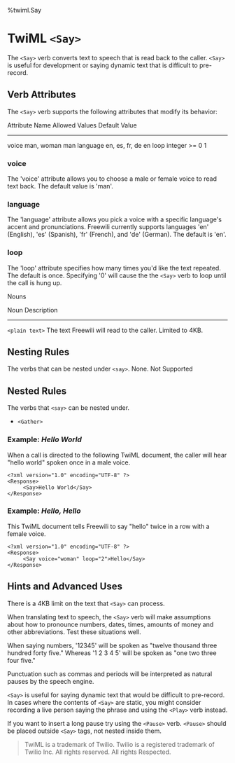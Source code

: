 %twiml.Say

TwiML `<Say>`
==================

The `<Say>` verb converts text to speech that is read back to the caller. `<Say>` is useful for development or saying dynamic text that is difficult to pre-record.

Verb Attributes
---------------
The `<Say>` verb supports the following attributes that modify its behavior:

Attribute Name	     Allowed Values	     Default Value
----------------     --------------      --------------
voice                man, woman          man
language             en, es, fr, de      en
loop                 integer >= 0        1

### voice ###
The 'voice' attribute allows you to choose a male or female voice to read text back. The default value is 'man'.

### language ###
The 'language' attribute allows you pick a voice with a specific language's accent and pronunciations. Freewili currently supports languages 'en' (English), 'es' (Spanish), 'fr' (French), and 'de' (German). The default is 'en'.

### loop ###
The 'loop' attribute specifies how many times you'd like the text repeated. The default is once. Specifying '0' will cause the the `<Say>` verb to loop until the call is hung up.

Nouns

Noun                Description
-------             ------------
`<plain text>`        The text Freewili will read to the caller. Limited to 4KB.

Nesting Rules
--------------
The verbs that can be nested under `<say>`. None. Not Supported

Nested Rules
-------------
The verbs that `<say>` can be nested under. 

* `<Gather>`

### Example: _Hello World_ ###

When a call is directed to the following TwiML document, the caller will hear "hello world" spoken once in a male voice.

~~~{ .xml }
<?xml version="1.0" encoding="UTF-8" ?>
<Response>
     <Say>Hello World</Say>
</Response>
~~~

### Example: _Hello, Hello_ ###

This TwiML document tells Freewili to say "hello" twice in a row with a female voice.

~~~{ .xml }
<?xml version="1.0" encoding="UTF-8" ?>
<Response>
     <Say voice="woman" loop="2">Hello</Say>
</Response>
~~~

Hints and Advanced Uses
------------------------
There is a 4KB limit on the text that `<Say>` can process.

When translating text to speech, the `<Say>` verb will make assumptions about how to pronounce numbers, dates, times, amounts of money and other abbreviations. Test these situations well.

When saying numbers, '12345' will be spoken as "twelve thousand three hundred forty five." Whereas '1 2 3 4 5' will be spoken as "one two three four five."

Punctuation such as commas and periods will be interpreted as natural pauses by the speech engine.

`<Say>` is useful for saying dynamic text that would be difficult to pre-record. In cases where the contents of `<Say>` are static, you might consider recording a live person saying the phrase and using the `<Play>` verb instead.

If you want to insert a long pause try using the `<Pause>` verb. `<Pause>` should be placed outside `<Say>` tags, not nested inside them.

> TwiML is a trademark of Twilio. Twilio is a registered trademark of Twilio Inc. All rights reserved. All rights Respected.